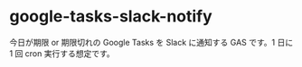 # google-tasks-slack-notify

今日が期限 or 期限切れの Google Tasks を Slack に通知する GAS です。1 日に 1 回 cron 実行する想定です。
